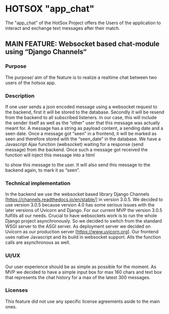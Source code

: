 # HOTSOX "app_chat"

The "app_chat" of the HotSox Project offers the Users of the application to interact and exchange text messages after their match.

## MAIN FEATURE: Websocket based chat-module using “Django Channels“

### Purpose

The purpose/ aim of the feature is to realize a realtime chat between two users of the hotsox app.

### Description

If one user sends a json encoded message using a websocket request to the backend, first it will be stored to the database. Secondly it will be resend from the backend to all subscribed listeners. In our case, this will include the sender itself as well as the “other” user that this message was actually meant for. A message has a string as payload content, a sending date and a seen date.
Once a message got “seen” in a frontend, it will be marked as seen and therefore stored with the “seen_date” in the database.
We have a Javascript Ajax function (websocket) waiting for a response (send message) from the backend. Once such a message got received the function will inject this message into a html <div> to show this message to the user. It will also send this message to the backend again, to mark it as “seen”.

### Technical implementation

In the backend we use the websocket based library Django Channels [https://channels.readthedocs.io/en/stable/] in version 3.0.5. We decided to use version 3.0.5 because version 4.0 has some serious issues with the later versions of Uvicorn and Django. For our current MVP the version 3.0.5 fulfills all our needs.
Crucial to have websockets work is to run the whole Django project asynchronously. So we decided to switch from the standard WSGI server to the ASGI server. As deployment server we decided on Uvicorn as our production server [https://www.uvicorn.org].
Our frontend uses native Javascript and its build in websocket support. Alls the function calls are asynchronous as well.

### UI/UX

Our user experience should be as simple as possible for the moment. As MVP we decided to have a simple input box for max 160 chars and text box that represents the chat history for a max of the latest 300 messages.

### Licenses

This feature did not use any specific license agreements aside to the main ones.
